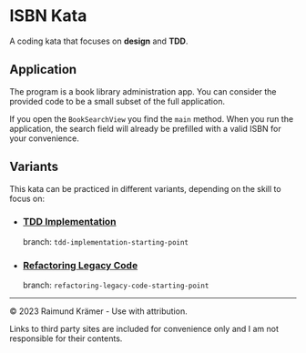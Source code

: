 # ISBN Kata

A coding kata that focuses on **design** and **TDD**.

## Application

The program is a book library administration app. You can consider the provided code to be
a small subset of the full application.

If you open the `BookSearchView` you find the `main` method. When you run the application,
the search field will already be prefilled with a valid ISBN for your convenience.

## Variants

This kata can be practiced in different variants, depending on the skill to focus on:

- ### [TDD Implementation](tdd-implementation-kata.md)
  branch: `tdd-implementation-starting-point`
- ### [Refactoring Legacy Code](refactoring-legacy-code-kata.md)
  branch: `refactoring-legacy-code-starting-point`
  

___

© 2023 Raimund Krämer - Use with attribution.

Links to third party sites are included for convenience only and I am not responsible for their contents.

